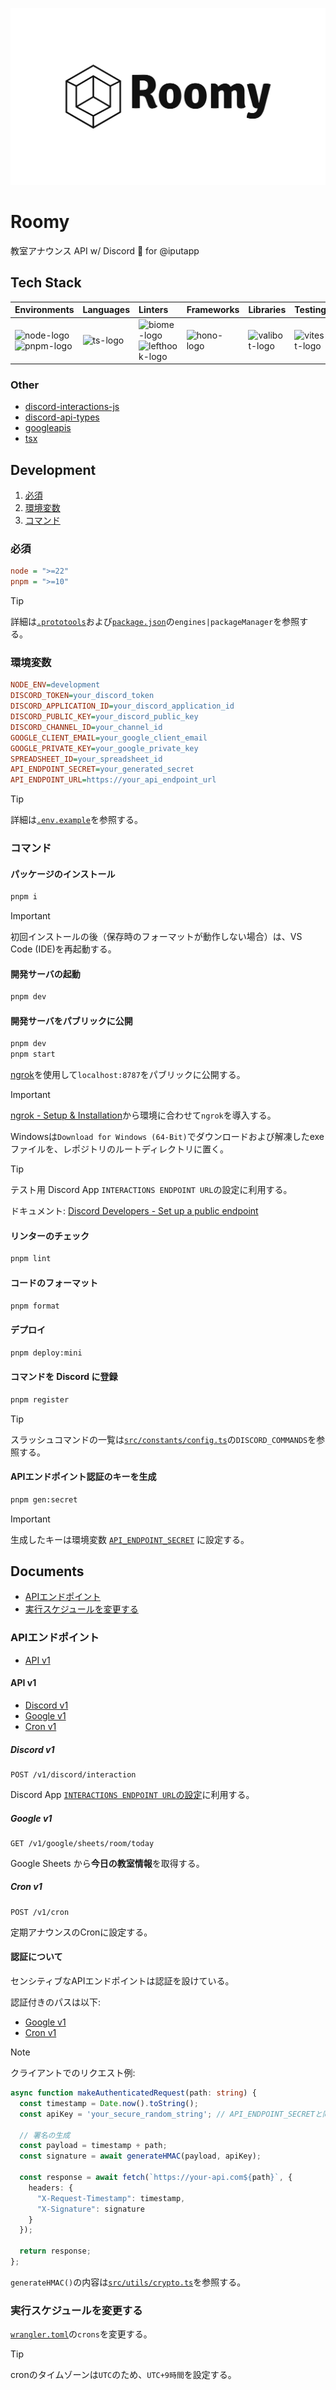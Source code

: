 ![banner](./docs/assets/roomy-banner-light.png)

# Roomy

教室アナウンス API w/ Discord 🥂 for @iputapp

## Tech Stack

| Environments                | Languages                  | Linters                                                                     | Frameworks   | Libraries                                                                      | Testing                             | CI/CD                 | PaaS                                                            |
| :-------------------------- | :------------------------- | :-------------------------------------------------------------------------- | :----------- | :----------------------------------------------------------------------------- | :---------------------------------- | :-------------------- | :-------------------------------------------------------------- |
| ![node-logo]<br>![pnpm-logo] | ![ts-logo] | ![biome-logo]<br>![lefthook-logo] | ![hono-logo] | ![valibot-logo] | ![vitest-logo] | ![githubactions-logo] | ![cloudflareworkers-logo]<br>![cloudflare-logo] |

[node-logo]: https://img.shields.io/badge/-Node.js-5FA04E.svg?logo=nodedotjs&style=flat&logoColor=ffffff
[pnpm-logo]: https://img.shields.io/badge/-pnpm-F69220.svg?logo=pnpm&style=flat&logoColor=ffffff
[biome-logo]: https://img.shields.io/badge/-Biome-60A5FA.svg?logo=biome&style=flat&logoColor=ffffff
[lefthook-logo]: https://img.shields.io/badge/-Lefthook-FF1E1E.svg?logo=lefthook&style=flat&logoColor=ffffff
[ts-logo]: https://img.shields.io/badge/-TypeScript-3178C6.svg?logo=typescript&style=flat&logoColor=ffffff
[sass-logo]: https://img.shields.io/badge/-Sass-CC6699.svg?logo=sass&style=flat&logoColor=ffffff
[hono-logo]: https://img.shields.io/badge/-Hono-E36002.svg?logo=hono&style=flat&logoColor=ffffff
[react-logo]: https://img.shields.io/badge/-React-61DAFB.svg?logo=react&style=flat&logoColor=525252
[tailwind-logo]: https://img.shields.io/badge/-Tailwind%20CSS-06B6D4.svg?logo=tailwindcss&style=flat&logoColor=ffffff
[valibot-logo]: https://img.shields.io/badge/🤖-Valibot-54AEFF.svg?logo=&style=flat&logoColor=ffffff&labelColor=54AEFF
[vitest-logo]: https://img.shields.io/badge/-Vitest-6E9F18.svg?logo=vitest&style=flat&logoColor=ffffff
[githubactions-logo]: https://img.shields.io/badge/-GitHub%20Actions-2088FF.svg?logo=githubactions&style=flat&logoColor=ffffff
[cloudflareworkers-logo]: https://img.shields.io/badge/-Cloudflare%20Workers-F38020.svg?logo=cloudflareworkers&style=flat&logoColor=ffffff
[cloudflare-logo]: https://img.shields.io/badge/-Cloudflare-F38020.svg?logo=cloudflare&style=flat&logoColor=ffffff

### Other

- [discord-interactions-js](https://github.com/discord/discord-interactions-js)
- [discord-api-types](https://github.com/discordjs/discord-api-types)
- [googleapis](https://github.com/googleapis/google-api-nodejs-client)
- [tsx](https://github.com/privatenumber/tsx)

## Development

1. [必須](#必須)
2. [環境変数](#環境変数)
3. [コマンド](#コマンド)

### 必須

```ini
node = ">=22"
pnpm = ">=10"
```

> [!TIP]
>
> 詳細は[`.prototools`](./.prototools)および[`package.json`](./package.json)の`engines|packageManager`を参照する。

### 環境変数

```ini
NODE_ENV=development
DISCORD_TOKEN=your_discord_token
DISCORD_APPLICATION_ID=your_discord_application_id
DISCORD_PUBLIC_KEY=your_discord_public_key
DISCORD_CHANNEL_ID=your_channel_id
GOOGLE_CLIENT_EMAIL=your_google_client_email
GOOGLE_PRIVATE_KEY=your_google_private_key
SPREADSHEET_ID=your_spreadsheet_id
API_ENDPOINT_SECRET=your_generated_secret
API_ENDPOINT_URL=https://your_api_endpoint_url
```

> [!TIP]
>
> 詳細は[`.env.example`](./.env.example)を参照する。

### コマンド

#### パッケージのインストール

```sh
pnpm i
```

> [!IMPORTANT]
>
> 初回インストールの後（保存時のフォーマットが動作しない場合）は、VS Code (IDE)を再起動する。

#### 開発サーバの起動

```sh
pnpm dev
```

#### 開発サーバをパブリックに公開

```sh
pnpm dev
pnpm start
```

[ngrok](https://ngrok.com)を使用して`localhost:8787`をパブリックに公開する。

> [!IMPORTANT]
>
> [ngrok - Setup & Installation](https://dashboard.ngrok.com/get-started/setup)から環境に合わせて`ngrok`を導入する。
>
> Windowsは`Download for Windows (64-Bit)`でダウンロードおよび解凍したexeファイルを、レポジトリのルートディレクトリに置く。

> [!TIP]
>
> テスト用 Discord App `INTERACTIONS ENDPOINT URL`の設定に利用する。
>
> ドキュメント: [Discord Developers - Set up a public endpoint](https://discord.com/developers/docs/quick-start/getting-started#step-3-handling-interactivity)

#### リンターのチェック

```sh
pnpm lint
```

#### コードのフォーマット

```sh
pnpm format
```

#### デプロイ

```sh
pnpm deploy:mini
```

#### コマンドを Discord に登録

```sh
pnpm register
```

> [!TIP]
>
> スラッシュコマンドの一覧は[`src/constants/config.ts`](./src/constants/config.ts)の`DISCORD_COMMANDS`を参照する。

#### APIエンドポイント認証のキーを生成

```sh
pnpm gen:secret
```

> [!IMPORTANT]
>
> 生成したキーは環境変数 [`API_ENDPOINT_SECRET`](#環境変数) に設定する。

## Documents

- [APIエンドポイント](#apiエンドポイント)
- [実行スケジュールを変更する](#実行スケジュールを変更する)

### APIエンドポイント

- [API v1](#api-v1)

#### API v1

- [Discord v1](#discord-v1)
- [Google v1](#google-v1)
- [Cron v1](#cron-v1)

##### Discord v1

```
POST /v1/discord/interaction
```

Discord App [`INTERACTIONS ENDPOINT URL`の設定](https://discord.com/developers/docs/quick-start/getting-started#adding-an-interaction-endpoint-url)に利用する。

##### Google v1

```
GET /v1/google/sheets/room/today
```

Google Sheets から**今日の教室情報**を取得する。

##### Cron v1

```
POST /v1/cron
```

定期アナウンスのCronに設定する。

#### 認証について

センシティブなAPIエンドポイントは認証を設けている。

認証付きのパスは以下:

- [Google v1](#google-v1)
- [Cron v1](#cron-v1)

> [!NOTE]
>
> クライアントでのリクエスト例:
>
> ```ts
> async function makeAuthenticatedRequest(path: string) {
>   const timestamp = Date.now().toString();
>   const apiKey = 'your_secure_random_string'; // API_ENDPOINT_SECRETと同じ値
>
>   // 署名の生成
>   const payload = timestamp + path;
>   const signature = await generateHMAC(payload, apiKey);
>
>   const response = await fetch(`https://your-api.com${path}`, {
>     headers: {
>       "X-Request-Timestamp": timestamp,
>       "X-Signature": signature
>     }
>   });
>
>   return response;
> };
> ```
>
> `generateHMAC()`の内容は[`src/utils/crypto.ts`](./src/utils/crypto.ts)を参照する。

### 実行スケジュールを変更する

[`wrangler.toml`](./wrangler.toml)の`crons`を変更する。

> [!TIP]
>
> cronのタイムゾーンは`UTC`のため、`UTC+9時間`を設定する。
